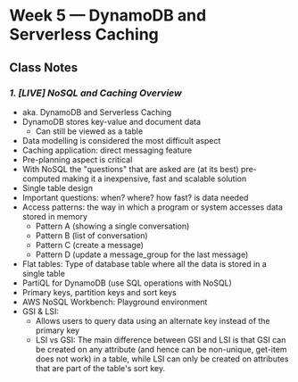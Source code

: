 # Week 5 — DynamoDB and Serverless Caching

## Class Notes

### _1. [LIVE] NoSQL and Caching Overview_

- aka. DynamoDB and Serverless Caching
- DynamoDB stores key-value and document data
  - Can still be viewed as a table
- Data modelling is considered the most difficult aspect
- Caching application: direct messaging feature
- Pre-planning aspect is critical
- With NoSQL the "questions" that are asked are (at its best) pre-computed making it a inexpensive, fast and scalable solution
- Single table design
- Important questions: when? where? how fast? is data needed
- Access patterns: the way in which a program or system accesses data stored in memory
  - Pattern A (showing a single conversation)
  - Pattern B (list of conversation)
  - Pattern C (create a message)
  - Pattern D (update a message_group for the last message)
- Flat tables: Type of database table where all the data is stored in a single table
- PartiQL for DynamoDB (use SQL operations with NoSQL)
- Primary keys, partition keys and sort keys
- AWS NoSQL Workbench: Playground environment
- GSI & LSI:
  - Allows users to query data using an alternate key instead of the primary key
  - LSI vs GSI: The main difference between GSI and LSI is that GSI can be created on any attribute (and hence can be non-unique, get-item does not work) in a table, while LSI can only be created on attributes that are part of the table's sort key. 



